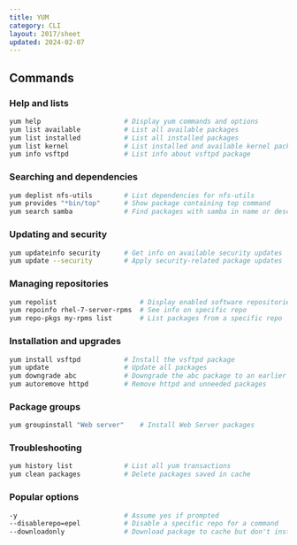 ```yaml
---
title: YUM
category: CLI
layout: 2017/sheet
updated: 2024-02-07
---
```


## Commands

### Help and lists

```bash
yum help                     # Display yum commands and options
yum list available           # List all available packages
yum list installed           # List all installed packages
yum list kernel              # List installed and available kernel packages
yum info vsftpd              # List info about vsftpd package
```

### Searching and dependencies

```bash
yum deplist nfs-utils        # List dependencies for nfs-utils
yum provides "*bin/top"      # Show package containing top command
yum search samba             # Find packages with samba in name or description
```

### Updating and security

```bash
yum updateinfo security      # Get info on available security updates
yum update --security        # Apply security-related package updates
```

### Managing repositories

```bash
yum repolist                     # Display enabled software repositories
yum repoinfo rhel-7-server-rpms  # See info on specific repo
yum repo-pkgs my-rpms list       # List packages from a specific repo
```

### Installation and upgrades

```bash
yum install vsftpd           # Install the vsftpd package
yum update                   # Update all packages
yum downgrade abc            # Downgrade the abc package to an earlier version
yum autoremove httpd         # Remove httpd and unneeded packages
```

### Package groups

```bash
yum groupinstall "Web server"    # Install Web Server packages
```

### Troubleshooting

```bash
yum history list             # List all yum transactions
yum clean packages           # Delete packages saved in cache
```

### Popular options

```bash
-y                           # Assume yes if prompted
--disablerepo=epel           # Disable a specific repo for a command
--downloadonly               # Download package to cache but don't install
```
 